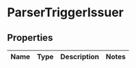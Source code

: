 # ParserTriggerIssuer

## Properties
Name | Type | Description | Notes
------------ | ------------- | ------------- | -------------
